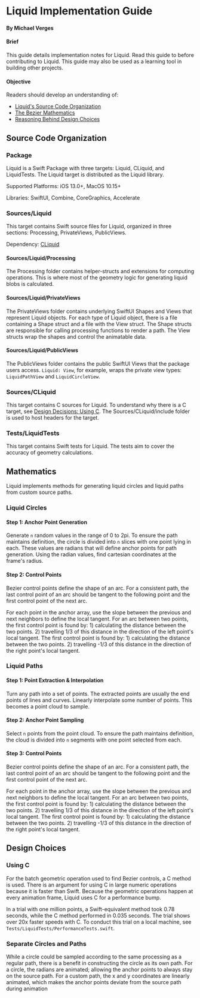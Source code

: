 #  Liquid Implementation Guide
#### By Michael Verges

#### Brief
This guide details implementation notes for Liquid. Read this guide to before contributing to Liquid. This guide may also be used as a learning tool in building other projects.

#### Objective
Readers should develop an understanding of:
- [Liquid's Source Code Organization](#source-code-organization)
- [The Bezier Mathematics](#mathematics)
- [Reasoning Behind Design Choices](#design-choices)

## Source Code Organization

### Package
Liquid is a Swift Package with three targets: Liquid, CLiquid, and LiquidTests. The Liquid target is distributed as the Liquid library.

Supported Platforms: iOS 13.0+, MacOS 10.15+

Libraries: SwiftUI, Combine, CoreGraphics, Accelerate

### Sources/Liquid
This target contains Swift source files for Liquid, organized in three sections: Processing, PrivateViews, PublicViews.

Dependency: [CLiquid](#sources/cliquid)

#### Sources/Liquid/Processing
The Processing folder contains helper-structs and extensions for computing operations. This is where most of the geometry logic for generating liquid blobs is calculated.

#### Sources/Liquid/PrivateViews
The PrivateViews folder contains underlying SwiftUI Shapes and Views that represent Liquid objects. For each type of Liquid object, there is a file containing a Shape struct and a file with the View struct. The Shape structs are responsible for calling processing functions to render a path. The View structs wrap the shapes and control the animatable data.

#### Sources/Liquid/PublicViews
The PublicViews folder contains the public SwiftUI Views that the package users access. `Liquid: View`, for example, wraps the private view types: `LiquidPathView` and   `LiquidCircleView`.

### Sources/CLiquid
This target contains C sources for Liquid. To understand why there is a C target, see [Design Decisions: Using C](#using-c). The Sources/CLiquid/include folder is used to host headers for the target.

### Tests/LiquidTests
This target contains Swift tests for Liquid. The tests aim to cover the accuracy of geometry calculations.

## Mathematics

Liquid implements methods for generating liquid circles and liquid paths from custom source paths.

### Liquid Circles

#### Step 1: Anchor Point Generation
Generate `n` random values in the range of 0 to 2pi. To ensure the path maintains definition, the circle is divided into `n` slices with one point lying in each. These values are radians that will define anchor points for path generation. Using the radian values, find cartesian coordinates at the frame's radius.

#### Step 2: Control Points
Bezier control points define the shape of an arc. For a consistent path, the last control point of an arc should be tangent to the following point and the first control point of the next arc.

For each point in the anchor array, use the slope between the previous and next neighbors to define the local tangent. For an arc between two points, the first control point is found by: 1) calculating the distance between the two points. 2) travelling 1/3 of this distance in the direction of the left point's local tangent. The first control point is found by: 1) calculating the distance between the two points. 2) travelling -1/3 of this distance in the direction of the right point's local tangent.

### Liquid Paths

#### Step 1: Point Extraction & Interpolation
Turn any path into a set of points. The extracted points are usually the end points of lines and curves. Linearly interpolate some number of points. This becomes a point cloud to sample.

#### Step 2: Anchor Point Sampling
Select `n` points from the point cloud. To ensure the path maintains definition, the cloud is divided into `n` segments with one point selected from each.

#### Step 3: Control Points
Bezier control points define the shape of an arc. For a consistent path, the last control point of an arc should be tangent to the following point and the first control point of the next arc.

For each point in the anchor array, use the slope between the previous and next neighbors to define the local tangent. For an arc between two points, the first control point is found by: 1) calculating the distance between the two points. 2) travelling 1/3 of this distance in the direction of the left point's local tangent. The first control point is found by: 1) calculating the distance between the two points. 2) travelling -1/3 of this distance in the direction of the right point's local tangent.

## Design Choices

### Using C
For the batch geometric operation used to find Bezier controls, a C method is used. There is an argument for using C in large numeric operations because it is faster than Swift. Because the geometric operations happen at every animation frame, Liquid uses C for a performance bump.

In a trial with one million points, a Swift-equivalent method took 0.78 seconds, while the C method performed in 0.035 seconds. The trial shows over 20x faster speeds with C. To conduct this trial on a local machine, see `Tests/LiquidTests/PerformanceTests.swift`.

### Separate Circles and Paths 
While a circle could be sampled according to the same processing as a regular path, there is a benefit in constructing the circle as its own path. For a circle, the radians are animated; allowing the anchor points to always stay on the source path. For a custom path, the x and y coordinates are linearly animated, which makes the anchor points deviate from the source path during animation
